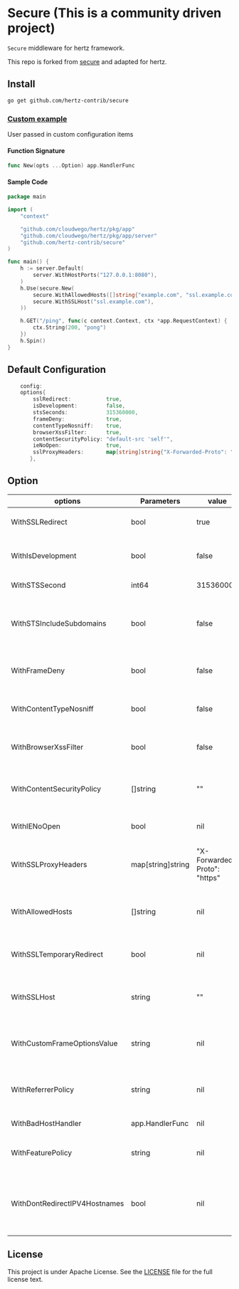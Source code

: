 # Secure (This is a community driven project)

`Secure` middleware for hertz framework.

This repo is forked from [secure](https://github.com/gin-contrib/secure) and adapted for hertz.

## Install

```bash
go get github.com/hertz-contrib/secure
```

### [Custom example](example/custom/main.go)

User passed in custom configuration items

#### Function Signature

```go
func New(opts ...Option) app.HandlerFunc
```

#### Sample Code

```go
package main

import (
	"context"

	"github.com/cloudwego/hertz/pkg/app"
	"github.com/cloudwego/hertz/pkg/app/server"
	"github.com/hertz-contrib/secure"
)

func main() {
	h := server.Default(
		server.WithHostPorts("127.0.0.1:8080"),
	)
	h.Use(secure.New(
		secure.WithAllowedHosts([]string{"example.com", "ssl.example.com"}),
		secure.WithSSLHost("ssl.example.com"),
	))

	h.GET("/ping", func(c context.Context, ctx *app.RequestContext) {
		ctx.String(200, "pong")
	})
	h.Spin()
}
```

## Default Configuration

```go
    config:
	options{
	    sslRedirect:           true,
	    isDevelopment:         false,
	    stsSeconds:            315360000,
	    frameDeny:             true,
	    contentTypeNosniff:    true,
	    browserXssFilter:      true,
	    contentSecurityPolicy: "default-src 'self'",
	    ieNoOpen:              true,
	    sslProxyHeaders:       map[string]string{"X-Forwarded-Proto": "https"},
       },
```

## Option

| options                       | Parameters        | value                       | Description                                                  |
| ----------------------------- | ----------------- |-----------------------------| ------------------------------------------------------------ |
| WithSSLRedirect               | bool              | true                        | If `WithSSLRedirect` is set to true, then only allow https requests |
| WithIsDevelopment             | bool              | false                       | When true, the whole security policy applied by the middleware is disabled completely. |
| WithSTSSecond                 | int64             | 315360000                   | Default is 315360000, which would NOT include the header.    |
| WithSTSIncludeSubdomains      | bool              | false                       | If `WithSTSIncludeSubdomains` is set to true, the `includeSubdomains` will be appended to the Strict-Transport-Security header. Default is false. |
| WithFrameDeny                 | bool              | false                       | If `WithFrameDeny` is set to true, adds the X-Frame-Options header with the value of `DENY`. Default is false |
| WithContentTypeNosniff        | bool              | false                       | If `WithContentTypeNosniff` is true, adds the X-Content-Type-Options header with the value `nosniff`. Default is false. |
| WithBrowserXssFilter          | bool              | false                       | If `WithBrowserXssFilter` is true, adds the X-XSS-Protection header with the value `1; mode=block`. Default is false. |
| WithContentSecurityPolicy     | []string          | ""                          | `WithContentSecurityPolicy` allows the Content-Security-Policy header value to be set with a custom value. Default is "". |
| WithIENoOpen                  | bool              | nil                         | Prevent Internet Explorer from executing downloads in your site’s context |
| WithSSLProxyHeaders           | map[string]string | "X-Forwarded-Proto": "https" | This is useful when your app is running behind a secure proxy that forwards requests to your app over http (such as on Heroku). |
| WithAllowedHosts              | []string          | nil                         | `WithAllowedHosts` is a list of fully qualified domain names that are allowed.Default is empty list, which allows any and all host names. |
| WithSSLTemporaryRedirect      | bool              | nil                         | If `WithSSLTemporaryRedirect` is true, the a 302 will be used while redirecting. Default is false (301). |
| WithSSLHost                   | string            | ""                          | `WithSSLHost` is the host name that is used to redirect http requests to https. Default is "", which indicates to use the same host. |
| WithCustomFrameOptionsValue   | string            | nil                         | `WithCustomFrameOptionsValue` allows the X-Frame-Options header value to be set with a custom value. This overrides the FrameDeny option. |
| WithReferrerPolicy            | string            | nil                         | HTTP header "Referrer-Policy" governs which referrer information, sent in the Referrer header, should be included with requests made. |
| WithBadHostHandler            | app.HandlerFunc   | nil                         | Handlers for when an error occurs (ie bad host).             |
| WithFeaturePolicy             | string            | nil                         | Feature Policy is a new header that allows a site to control which features and APIs can be used in the browser. |
| WithDontRedirectIPV4Hostnames | bool              | nil                         | If `WithDontRedirectIPV4Hostnames` is true, requests to hostnames that are IPV4 addresses aren't redirected. This is to allow load balancer health checks  to succeed. |

## License

This project is under Apache License. See the [LICENSE](LICENSE) file for the full license text.
